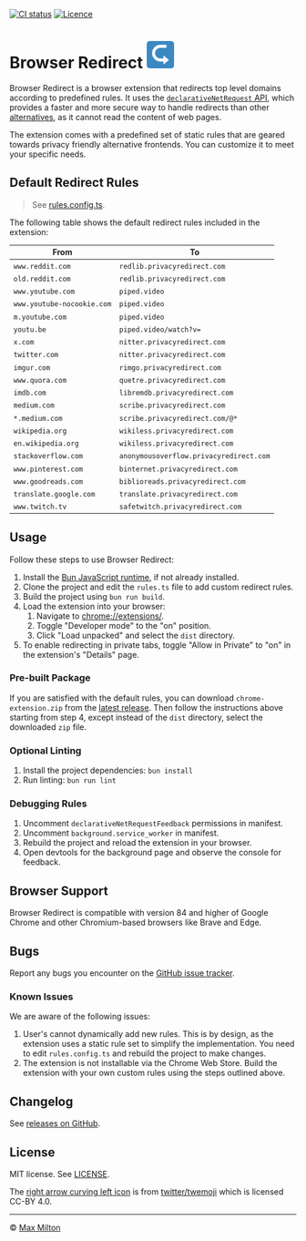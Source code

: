 [![CI status](https://badgen.net/github/checks/maxmilton/browser-redirect?label=ci)](https://github.com/maxmilton/browser-redirect/actions)
[![Licence](https://badgen.net/github/license/maxmilton/browser-redirect)](./LICENSE)

# Browser Redirect ![](./static/icon48.png)

Browser Redirect is a browser extension that redirects top level domains according to predefined rules. It uses the [`declarativeNetRequest` API](https://developer.chrome.com/docs/extensions/reference/declarativeNetRequest/), which provides a faster and more secure way to handle redirects than other [alternatives](https://github.com/libredirect/browser_extension), as it cannot read the content of web pages.

The extension comes with a predefined set of static rules that are geared towards privacy friendly alternative frontends. You can customize it to meet your specific needs.

## Default Redirect Rules

> See [rules.config.ts](./rules.config.ts).

The following table shows the default redirect rules included in the extension:

| From                       | To                                      |
| -------------------------- | --------------------------------------- |
| `www.reddit.com`           | `redlib.privacyredirect.com`            |
| `old.reddit.com`           | `redlib.privacyredirect.com`            |
| `www.youtube.com`          | `piped.video`                           |
| `www.youtube-nocookie.com` | `piped.video`                           |
| `m.youtube.com`            | `piped.video`                           |
| `youtu.be`                 | `piped.video/watch?v=`                  |
| `x.com`                    | `nitter.privacyredirect.com`            |
| `twitter.com`              | `nitter.privacyredirect.com`            |
| `imgur.com`                | `rimgo.privacyredirect.com`             |
| `www.quora.com`            | `quetre.privacyredirect.com`            |
| `imdb.com`                 | `libremdb.privacyredirect.com`          |
| `medium.com`               | `scribe.privacyredirect.com`            |
| `*.medium.com`             | `scribe.privacyredirect.com/@*`         |
| `wikipedia.org`            | `wikiless.privacyredirect.com`          |
| `en.wikipedia.org`         | `wikiless.privacyredirect.com`          |
| `stackoverflow.com`        | `anonymousoverflow.privacyredirect.com` |
| `www.pinterest.com`        | `binternet.privacyredirect.com`         |
| `www.goodreads.com`        | `biblioreads.privacyredirect.com`       |
| `translate.google.com`     | `translate.privacyredirect.com`         |
| `www.twitch.tv`            | `safetwitch.privacyredirect.com`        |

## Usage

Follow these steps to use Browser Redirect:

1. Install the [Bun JavaScript runtime](https://bun.sh), if not already installed.
1. Clone the project and edit the `rules.ts` file to add custom redirect rules.
1. Build the project using `bun run build`.
1. Load the extension into your browser:
   1. Navigate to <chrome://extensions/>.
   1. Toggle "Developer mode" to the "on" position.
   1. Click "Load unpacked" and select the `dist` directory.
1. To enable redirecting in private tabs, toggle "Allow in Private" to "on" in the extension's "Details" page.

### Pre-built Package

If you are satisfied with the default rules, you can download `chrome-extension.zip` from the [latest release](https://github.com/maxmilton/browser-redirect/releases/latest). Then follow the instructions above starting from step 4, except instead of the `dist` directory, select the downloaded `zip` file.

### Optional Linting

1. Install the project dependencies: `bun install`
1. Run linting: `bun run lint`

### Debugging Rules

1. Uncomment `declarativeNetRequestFeedback` permissions in manifest.
1. Uncomment `background.service_worker` in manifest.
1. Rebuild the project and reload the extension in your browser.
1. Open devtools for the background page and observe the console for feedback.

## Browser Support

Browser Redirect is compatible with version 84 and higher of Google Chrome and other Chromium-based browsers like Brave and Edge.

## Bugs

Report any bugs you encounter on the [GitHub issue tracker](https://github.com/maxmilton/browser-redirect/issues).

### Known Issues

We are aware of the following issues:

1. User's cannot dynamically add new rules. This is by design, as the extension uses a static rule set to simplify the implementation. You need to edit `rules.config.ts` and rebuild the project to make changes.
1. The extension is not installable via the Chrome Web Store. Build the extension with your own custom rules using the steps outlined above.

## Changelog

See [releases on GitHub](https://github.com/maxmilton/browser-redirect/releases).

## License

MIT license. See [LICENSE](./LICENSE).

The [right arrow curving left icon](https://github.com/twitter/twemoji/blob/master/assets/svg/21aa.svg) is from [twitter/twemoji](https://github.com/twitter/twemoji) which is licensed CC-BY 4.0.

---

© [Max Milton](https://maxmilton.com)
